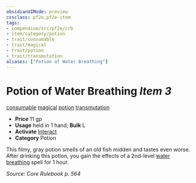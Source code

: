 ```yaml
---
obsidianUIMode: preview
cssclass: pf2e,pf2e-item
tags:
- compendium/src/pf2e/crb
- item/category/potion
- trait/consumable
- trait/magical
- trait/potion
- trait/transmutation
aliases: ["Potion of Water Breathing"]
---
```

# Potion of Water Breathing *Item 3*  
[consumable](/rules/traits/consumable.md)  [magical](/rules/traits/magical.md)  [potion](/rules/traits/potion.md)  [transmutation](/rules/traits/transmutation.md)  

- **Price** 11 gp
- **Usage** held in 1 hand; **Bulk** L
- **Activate** [Interact](/rules/actions/interact.md)
- **Category** Potion

This filmy, gray potion smells of an old fish midden and tastes even worse. After drinking this potion, you gain the effects of a 2nd-level [water breathing](/compendium/spells/water-breathing.md) spell for 1 hour.

*Source: Core Rulebook p. 564*
